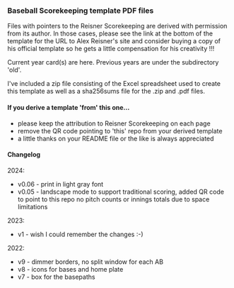 
### Baseball Scorekeeping template PDF files

Files with pointers to the Reisner Scorekeeping are derived with permission from its author. In those cases, please see the link at the bottom of the template for the URL to Alex Reisner's site and consider buying a copy of his official template so he gets a little compensation for his creativity !!!

Current year card(s) are here.  Previous years are under the subdirectory 'old'.

I've included a zip file consisting of the Excel spreadsheet used to create this template as well as a sha256sums file for the .zip and .pdf files.

#### If you derive a template 'from' this one...
* please keep the attribution to Reisner Scorekeeping on each page
* remove the QR code pointing to 'this' repo from your derived template
* a little thanks on your README file or the like is always appreciated


#### Changelog

2024:
* v0.06 - print in light gray font
* v0.05 - landscape mode to support traditional scoring,
          added QR code to point to this repo
          no pitch counts or innings totals due to space limitations

2023:
* v1 - wish I could remember the changes :-)

2022:
* v9 - dimmer borders, no split window for each AB
* v8 - icons for bases and home plate 
* v7 - box for the basepaths

